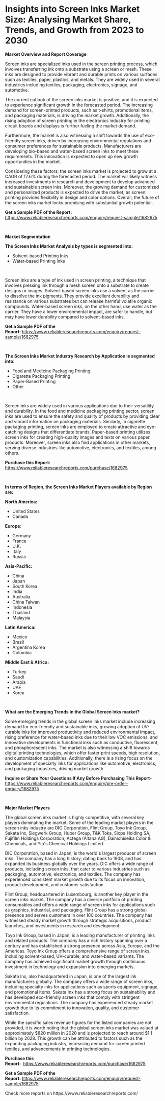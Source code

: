 <p><h1>Insights into Screen Inks Market Size: Analysing Market Share, Trends, and Growth from 2023 to 2030</h1></p><p><strong>Market Overview and Report Coverage</strong></p>
<p><p>Screen inks are specialized inks used in the screen printing process, which involves transferring ink onto a substrate using a screen or mesh. These inks are designed to provide vibrant and durable prints on various surfaces such as textiles, paper, plastics, and metals. They are widely used in several industries including textiles, packaging, electronics, signage, and automotive.</p><p>The current outlook of the screen inks market is positive, and it is expected to experience significant growth in the forecasted period. The increasing demand for screen-printed products, such as t-shirts, promotional items, and packaging materials, is driving the market growth. Additionally, the rising adoption of screen printing in the electronics industry for printing circuit boards and displays is further fueling the market demand.</p><p>Furthermore, the market is also witnessing a shift towards the use of eco-friendly screen inks, driven by increasing environmental regulations and consumer preferences for sustainable products. Manufacturers are developing bio-based and water-based screen inks to meet these requirements. This innovation is expected to open up new growth opportunities in the market.</p><p>Considering these factors, the screen inks market is projected to grow at a CAGR of 12.6% during the forecasted period. The market will likely witness increased investments in research and development to develop advanced and sustainable screen inks. Moreover, the growing demand for customized and personalized products is expected to drive the market, as screen printing provides flexibility in design and color options. Overall, the future of the screen inks market looks promising with substantial growth potential.</p></p>
<p><strong>Get a Sample PDF of the Report:</strong> <a href="https://www.reliableresearchreports.com/enquiry/request-sample/1682975">https://www.reliableresearchreports.com/enquiry/request-sample/1682975</a></p>
<p>&nbsp;</p>
<p><strong>Market Segmentation</strong></p>
<p><strong>The Screen Inks Market Analysis by types is segmented into:</strong></p>
<p><ul><li>Solvent-based Printing Inks</li><li>Water-based Printing Inks</li></ul></p>
<p>&nbsp;</p>
<p><p>Screen inks are a type of ink used in screen printing, a technique that involves pressing ink through a mesh screen onto a substrate to create designs or images. Solvent-based screen inks use a solvent as the carrier to dissolve the ink pigments. They provide excellent durability and resistance on various substrates but can release harmful volatile organic compounds. Water-based screen inks, on the other hand, use water as the carrier. They have a lower environmental impact, are safer to handle, but may have lower durability compared to solvent-based inks.</p></p>
<p><strong>Get a Sample PDF of the Report:</strong>&nbsp;<a href="https://www.reliableresearchreports.com/enquiry/request-sample/1682975">https://www.reliableresearchreports.com/enquiry/request-sample/1682975</a></p>
<p>&nbsp;</p>
<p><strong>The Screen Inks Market Industry Research by Application is segmented into:</strong></p>
<p><ul><li>Food and Medicine Packaging Printing</li><li>Cigarette Packaging Printing</li><li>Paper-Based Printing</li><li>Other</li></ul></p>
<p>&nbsp;</p>
<p><p>Screen inks are widely used in various applications due to their versatility and durability. In the food and medicine packaging printing sector, screen inks are used to ensure the safety and quality of products by providing clear and vibrant information on packaging materials. Similarly, in cigarette packaging printing, screen inks are employed to create attractive and eye-catching designs that differentiate brands. Paper-based printing utilizes screen inks for creating high-quality images and texts on various paper products. Moreover, screen inks also find applications in other markets, serving diverse industries like automotive, electronics, and textiles, among others.</p></p>
<p><strong>Purchase this Report:</strong>&nbsp; <a href="https://www.reliableresearchreports.com/purchase/1682975">https://www.reliableresearchreports.com/purchase/1682975</a></p>
<p>&nbsp;</p>
<p><strong>In terms of Region, the Screen Inks Market Players available by Region are:</strong></p>
<p>
    <p> <strong> North America: </strong>
        <ul>
            <li>United States</li>
            <li>Canada</li>
        </ul>
        </p> 
    <p> <strong> Europe: </strong>
        <ul>
            <li>Germany</li>
            <li>France</li>
            <li>U.K.</li>
            <li>Italy</li>
            <li>Russia</li>
        </ul>
        </p> 
    <p> <strong> Asia-Pacific: </strong>
        <ul>
            <li>China</li>
            <li>Japan</li>
            <li>South Korea</li>
            <li>India</li>
            <li>Australia</li>
            <li>China Taiwan</li>
            <li>Indonesia</li>
            <li>Thailand</li>
            <li>Malaysia</li>
        </ul>
        </p> 
    <p> <strong> Latin America: </strong>
        <ul>
            <li>Mexico</li>
            <li>Brazil</li>
            <li>Argentina Korea</li>
            <li>Colombia</li>
        </ul>
        </p> 
    <p> <strong> Middle East & Africa: </strong>
        <ul>
            <li>Turkey</li>
            <li>Saudi</li>
            <li>Arabia</li>
            <li>UAE</li>
            <li>Korea</li>
        </ul>
    </p>
    </p>
<p>&nbsp;</p>
<p><strong>What are the Emerging Trends in the Global Screen Inks market?</strong></p>
<p><p>Some emerging trends in the global screen inks market include increasing demand for eco-friendly and sustainable inks, growing adoption of UV-curable inks for improved productivity and reduced environmental impact, rising preference for water-based inks due to their low VOC emissions, and innovative developments in functional inks such as conductive, fluorescent, and phosphorescent inks. The market is also witnessing a shift towards digital printing technologies, which offer faster print speeds, high resolution, and customization capabilities. Additionally, there is a rising focus on the development of specialty inks for applications like automotive, electronics, and packaging industries, driving market growth.</p></p>
<p><strong>Inquire or Share Your Questions If Any Before Purchasing This Report</strong>- <a href="https://www.reliableresearchreports.com/enquiry/pre-order-enquiry/1682975">https://www.reliableresearchreports.com/enquiry/pre-order-enquiry/1682975</a></p>
<p>&nbsp;</p>
<p><strong>Major Market Players</strong></p>
<p><p>The global screen inks market is highly competitive, with several key players dominating the market. Some of the leading market players in the screen inks industry are DIC Corporation, Flint Group, Toyo Ink Group, Sakata Inx, Siegwerk Group, Huber Group, T&K Toka, Sicpa Holding SA, Fujifilm Holdings Corporation, Actega (Altana AG), Dainichiseika Color & Chemicals, and Yip's Chemical Holdings Limited.</p><p>DIC Corporation, based in Japan, is the world's largest producer of screen inks. The company has a long history, dating back to 1908, and has expanded its business globally over the years. DIC offers a wide range of products, including screen inks, that cater to various industries such as packaging, automotive, electronics, and textiles. The company has experienced consistent market growth due to its focus on innovation, product development, and customer satisfaction.</p><p>Flint Group, headquartered in Luxembourg, is another key player in the screen inks market. The company has a diverse portfolio of printing consumables and offers a wide range of screen inks for applications such as graphics, industrial, and packaging. Flint Group has a strong global presence and serves customers in over 100 countries. The company has witnessed steady market growth through strategic acquisitions, product launches, and investments in research and development.</p><p>Toyo Ink Group, based in Japan, is a leading manufacturer of printing inks and related products. The company has a rich history spanning over a century and has established a strong presence across Asia, Europe, and the Americas. Toyo Ink Group offers a comprehensive range of screen inks, including solvent-based, UV-curable, and water-based variants. The company has achieved significant market growth through continuous investment in technology and expansion into emerging markets.</p><p>Sakata Inx, also headquartered in Japan, is one of the largest ink manufacturers globally. The company offers a wide range of screen inks, including specialty inks for applications such as sports equipment, signage, and promotional items. Sakata Inx has a strong focus on sustainability and has developed eco-friendly screen inks that comply with stringent environmental regulations. The company has experienced steady market growth due to its commitment to innovation, quality, and customer satisfaction.</p><p>While the specific sales revenue figures for the listed companies are not provided, it is worth noting that the global screen inks market was valued at approximately $820 million in 2020 and is projected to reach around $1.1 billion by 2028. This growth can be attributed to factors such as the expanding packaging industry, increasing demand for screen printed textiles, and advancements in printing technologies.</p></p>
<p><strong>Purchase this Report:</strong>&nbsp;&nbsp;<a href="https://www.reliableresearchreports.com/purchase/1682975">https://www.reliableresearchreports.com/purchase/1682975</a></p>
<p></p>
<p><strong>Get a Sample PDF of the Report:</strong>&nbsp;<a href="https://www.reliableresearchreports.com/enquiry/request-sample/1682975">https://www.reliableresearchreports.com/enquiry/request-sample/1682975</a></p>
<p>Check more reports on https://www.reliableresearchreports.com/</p>